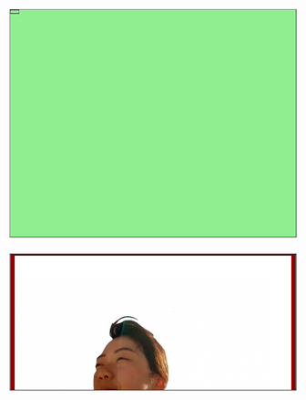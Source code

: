 <html>
    <Title>璇疑片</Title>
    <head>
    </head>
    <body>
 <TABLE WIDTH="1014" BORDER="1" HEIGHT="400" BGCOLOR=lightgreen align="left" BACKGROUND="1.jpg">
<TR><TD ALIGN=CENTER></TD></TR>
</TABLE>
                   
 <TABLE BORDER="1" BGCOLOR=darkred WIDTH="395" BORDER="1" HEIGHT="240" align="right">
                     <TR><TD><img src="xuan.png"></TD></TR></TABLE>
    </body>
</html>